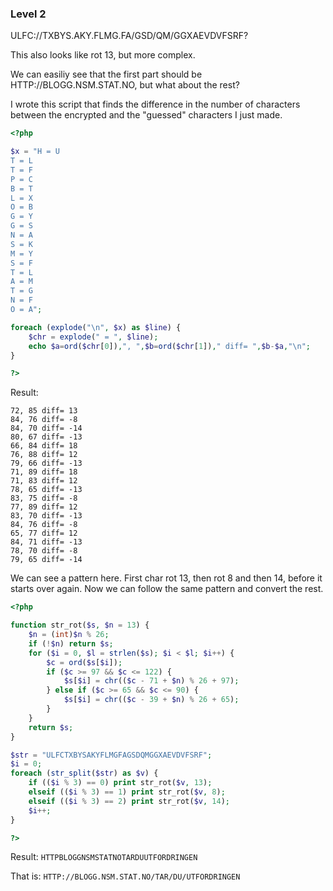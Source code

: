### Level 2

ULFC://TXBYS.AKY.FLMG.FA/GSD/QM/GGXAEVDVFSRF?

This also looks like rot 13, but more complex.

We can easiliy see that the first part should be HTTP://BLOGG.NSM.STAT.NO, but what about the rest?

I wrote this script that finds the difference in the number of characters between the encrypted and the "guessed" characters I just made.

```php
<?php

$x = "H = U
T = L
T = F
P = C
B = T
L = X
O = B
G = Y
G = S
N = A
S = K
M = Y
S = F
T = L
A = M
T = G
N = F
O = A";

foreach (explode("\n", $x) as $line) {
    $chr = explode(" = ", $line);
    echo $a=ord($chr[0]),", ",$b=ord($chr[1])," diff= ",$b-$a,"\n";
}

?>
```

Result:
```
72, 85 diff= 13
84, 76 diff= -8
84, 70 diff= -14
80, 67 diff= -13
66, 84 diff= 18
76, 88 diff= 12
79, 66 diff= -13
71, 89 diff= 18
71, 83 diff= 12
78, 65 diff= -13
83, 75 diff= -8
77, 89 diff= 12
83, 70 diff= -13
84, 76 diff= -8
65, 77 diff= 12
84, 71 diff= -13
78, 70 diff= -8
79, 65 diff= -14
```

We can see a pattern here. First char rot 13, then rot 8 and then 14, before it starts over again.
Now we can follow the same pattern and convert the rest.

```php
<?php

function str_rot($s, $n = 13) { 
    $n = (int)$n % 26; 
    if (!$n) return $s; 
    for ($i = 0, $l = strlen($s); $i < $l; $i++) { 
        $c = ord($s[$i]); 
        if ($c >= 97 && $c <= 122) { 
            $s[$i] = chr(($c - 71 + $n) % 26 + 97); 
        } else if ($c >= 65 && $c <= 90) { 
            $s[$i] = chr(($c - 39 + $n) % 26 + 65); 
        } 
    } 
    return $s; 
}

$str = "ULFCTXBYSAKYFLMGFAGSDQMGGXAEVDVFSRF";
$i = 0;
foreach (str_split($str) as $v) {
    if (($i % 3) == 0) print str_rot($v, 13);
    elseif (($i % 3) == 1) print str_rot($v, 8);
    elseif (($i % 3) == 2) print str_rot($v, 14);
    $i++;
}

?>
```

Result:
`HTTPBLOGGNSMSTATNOTARDUUTFORDRINGEN`

That is:
`HTTP://BLOGG.NSM.STAT.NO/TAR/DU/UTFORDRINGEN`